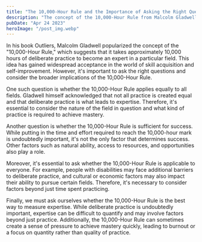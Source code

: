 ```yaml
---
title: "The 10,000-Hour Rule and the Importance of Asking the Right Questions"
description: "The concept of the 10,000-Hour Rule from Malcolm Gladwell's book Outliers and emphasis on the importance of asking the right questions..."
pubDate: "Apr 24 2023"
heroImage: "/post_img.webp"
---
```

In his book Outliers, Malcolm Gladwell popularized the concept of the "10,000-Hour Rule," which suggests that it takes approximately 10,000 hours of deliberate practice to become an expert in a particular field. This idea has gained widespread acceptance in the world of skill acquisition and self-improvement. However, it's important to ask the right questions and consider the broader implications of the 10,000-Hour Rule.

One such question is whether the 10,000-Hour Rule applies equally to all fields. Gladwell himself acknowledged that not all practice is created equal and that deliberate practice is what leads to expertise. Therefore, it's essential to consider the nature of the field in question and what kind of practice is required to achieve mastery.

Another question is whether the 10,000-Hour Rule is sufficient for success. While putting in the time and effort required to reach the 10,000-hour mark is undoubtedly important, it's not the only factor that determines success. Other factors such as natural ability, access to resources, and opportunities also play a role.

Moreover, it's essential to ask whether the 10,000-Hour Rule is applicable to everyone. For example, people with disabilities may face additional barriers to deliberate practice, and cultural or economic factors may also impact their ability to pursue certain fields. Therefore, it's necessary to consider factors beyond just time spent practicing.

Finally, we must ask ourselves whether the 10,000-Hour Rule is the best way to measure expertise. While deliberate practice is undoubtedly important, expertise can be difficult to quantify and may involve factors beyond just practice. Additionally, the 10,000-Hour Rule can sometimes create a sense of pressure to achieve mastery quickly, leading to burnout or a focus on quantity rather than quality of practice.